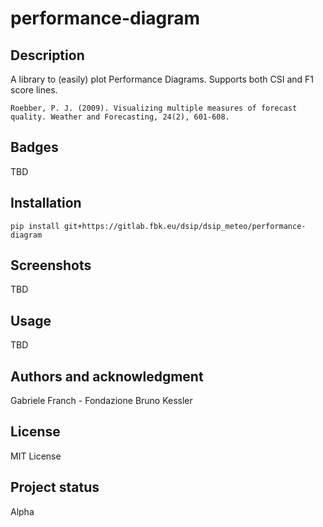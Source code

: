 # performance-diagram

## Description
A library to (easily) plot Performance Diagrams.
Supports both CSI and F1 score lines.

`Roebber, P. J. (2009). Visualizing multiple measures of forecast quality. Weather and Forecasting, 24(2), 601-608.`

## Badges
TBD

## Installation
```
pip install git+https://gitlab.fbk.eu/dsip/dsip_meteo/performance-diagram
```

## Screenshots
TBD

## Usage
TBD

## Authors and acknowledgment
Gabriele Franch - Fondazione Bruno Kessler

## License
MIT License

## Project status
Alpha